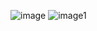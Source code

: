 ![image](https://user-images.githubusercontent.com/76480451/187093594-922c969b-6d3e-49f4-9283-ff3780e68790.png)
![image1](https://user-images.githubusercontent.com/76480451/187093599-22453f84-0121-419f-b748-d30cc6e676f5.png)
